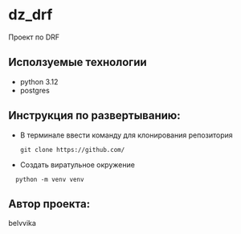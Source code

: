 # dz_drf
Проект по DRF


## Исползуемые технологии
  * python 3.12
  * postgres

## Инструкция по развертыванию:
  
- В терминале ввести команду для клонирования репозитория
  ```
  git clone https://github.com/
  ```
- Создать виратульное окружение
```
  python -m venv venv
  ```

## Автор проекта:
belvvika
